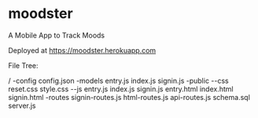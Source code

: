 # moodster
A Mobile App to Track Moods

Deployed at https://moodster.herokuapp.com

File Tree:

/
-config
  config.json
-models
  entry.js
  index.js
  signin.js
-public
--css
    reset.css
    style.css
--js
    entry.js
    index.js
    signin.js
 entry.html
 index.html
 signin.html
-routes
   signin-routes.js
   html-routes.js
   api-routes.js
 schema.sql
 server.js
